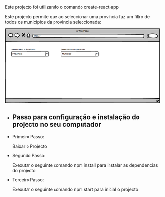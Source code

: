 <p> Este projecto foi utilizando o comando create-react-app</p>
<p>Este projecto permite que ao seleccionar uma provincia faz um filtro de todos os municipios da provincia seleccionada:</p>
<img src="public/DropDownList.png" />
<ul>
    <li> <h2> Passo para configuração e instalação do projecto no seu computador</h2> </li>
  <li> 
    Primeiro Passo:
	<p> Baixar o Projecto</p>
  </li>
  <li> 
    Segundo Passo: 
	<p> Exexutar o seguinte comando npm install para instalar as dependencias do projecto</p>
  </li>
  <li> 
     Terceiro Passo:
	<p> Exexutar o seguinte comando npm start para inicial o projecto</p>
  </li>
    
</ul>

